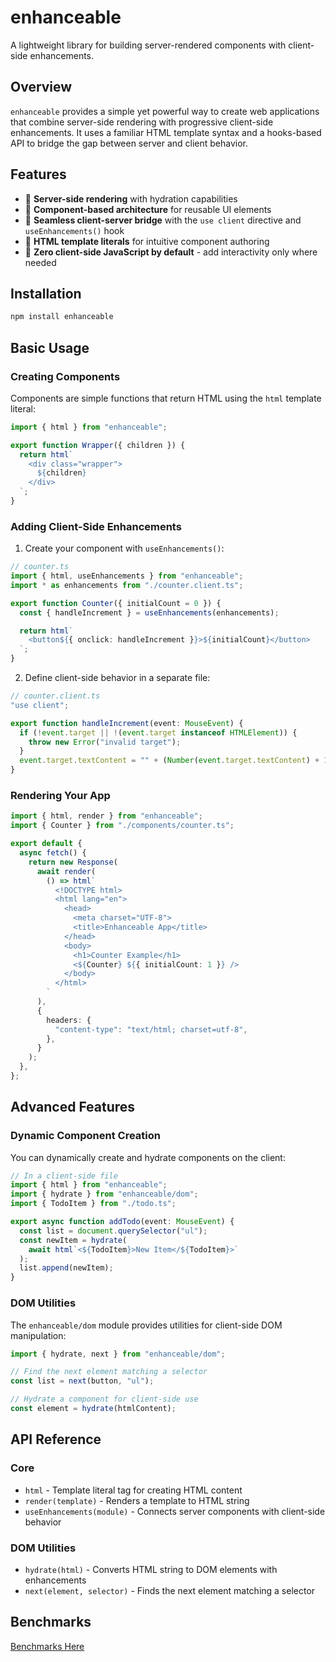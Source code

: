 # enhanceable

A lightweight library for building server-rendered components with client-side enhancements.

## Overview

`enhanceable` provides a simple yet powerful way to create web applications that combine server-side rendering with progressive client-side enhancements. It uses a familiar HTML template syntax and a hooks-based API to bridge the gap between server and client behavior.

## Features

- 🚀 **Server-side rendering** with hydration capabilities
- 🧩 **Component-based architecture** for reusable UI elements
- 🔄 **Seamless client-server bridge** with the `use client` directive and `useEnhancements()` hook
- 📝 **HTML template literals** for intuitive component authoring
- 🔌 **Zero client-side JavaScript by default** - add interactivity only where needed

## Installation

```bash
npm install enhanceable
```

## Basic Usage

### Creating Components

Components are simple functions that return HTML using the `html` template literal:

```ts
import { html } from "enhanceable";

export function Wrapper({ children }) {
  return html`
    <div class="wrapper">
      ${children}
    </div>
  `;
}
```

### Adding Client-Side Enhancements

1. Create your component with `useEnhancements()`:

```ts
// counter.ts
import { html, useEnhancements } from "enhanceable";
import * as enhancements from "./counter.client.ts";

export function Counter({ initialCount = 0 }) {
  const { handleIncrement } = useEnhancements(enhancements);

  return html`
    <button${{ onclick: handleIncrement }}>${initialCount}</button>
  `;
}
```

2. Define client-side behavior in a separate file:

```ts
// counter.client.ts
"use client";

export function handleIncrement(event: MouseEvent) {
  if (!event.target || !(event.target instanceof HTMLElement)) {
    throw new Error("invalid target");
  }
  event.target.textContent = "" + (Number(event.target.textContent) + 1);
}
```

### Rendering Your App

```ts
import { html, render } from "enhanceable";
import { Counter } from "./components/counter.ts";

export default {
  async fetch() {
    return new Response(
      await render(
        () => html`
          <!DOCTYPE html>
          <html lang="en">
            <head>
              <meta charset="UTF-8">
              <title>Enhanceable App</title>
            </head>
            <body>
              <h1>Counter Example</h1>
              <${Counter} ${{ initialCount: 1 }} />
            </body>
          </html>
        `
      ),
      {
        headers: {
          "content-type": "text/html; charset=utf-8",
        },
      }
    );
  },
};
```

## Advanced Features

### Dynamic Component Creation

You can dynamically create and hydrate components on the client:

```ts
// In a client-side file
import { html } from "enhanceable";
import { hydrate } from "enhanceable/dom";
import { TodoItem } from "./todo.ts";

export async function addTodo(event: MouseEvent) {
  const list = document.querySelector("ul");
  const newItem = hydrate(
    await html`<${TodoItem}>New Item</${TodoItem}>`
  );
  list.append(newItem);
}
```

### DOM Utilities

The `enhanceable/dom` module provides utilities for client-side DOM manipulation:

```ts
import { hydrate, next } from "enhanceable/dom";

// Find the next element matching a selector
const list = next(button, "ul");

// Hydrate a component for client-side use
const element = hydrate(htmlContent);
```

## API Reference

### Core

- `html` - Template literal tag for creating HTML content
- `render(template)` - Renders a template to HTML string
- `useEnhancements(module)` - Connects server components with client-side behavior

### DOM Utilities

- `hydrate(html)` - Converts HTML string to DOM elements with enhancements
- `next(element, selector)` - Finds the next element matching a selector

## Benchmarks

[Benchmarks Here](./bench.txt)
